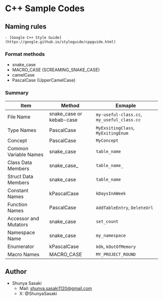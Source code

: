 # C++ Sample Codes

## Naming rules

```{seealso}
- [Google C++ Style Guide](https://google.github.io/styleguide/cppguide.html)
```

### Format methods

- snake_case
- MACRO_CASE (SCREAMING_SNAKE_CASE)
- camelCase
- PascalCase (UpperCamelCase)

### Summary

| Item                  | Method                   | Exmaple                                    |
| --------------------- | ------------------------ | ------------------------------------------ |
| File Name             | snake_case or kebab-case | `my-useful-class.cc`, `my_useful_class.cc` |
| Type Names            | PascalCase               | `MyExsitingClass`, `MyExitingEnum`         |
| Concept               | PascalCase               | `MyConcept`                                |
| Common Variable Names | snake_case               | `table_name`                               |
| Class Data Members    | snake_case\_             | `table_name_`                              |
| Struct Data Members   | snake_case               | `table_name`                               |
| Constant Names        | kPascalCase              | `kDaysInAWeek`                             |
| Function Names        | PascalCase               | `AddTableEntry`, `DeleteUrl`               |
| Accessor and Mutators | snake_case               | `set_count`                                |
| Namespace Name        | snake_case               | `my_namespace`                             |
| Enumerator            | kPascalCase              | `kOk`, `kOutOfMemory`                      |
| Macro Names           | MACRO_CASE               | `MY_PROJECT_ROUND`                         |

## Author

- Shunya Sasaki
  - Mail: <shunya.sasaki1120@gmail.com>
  - X: @ShunyaSasaki
